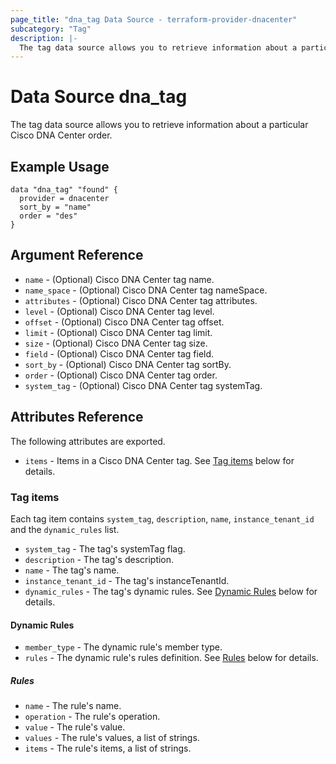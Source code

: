 ```yaml
---
page_title: "dna_tag Data Source - terraform-provider-dnacenter"
subcategory: "Tag"
description: |-
  The tag data source allows you to retrieve information about a particular Cisco DNA Center tag.
---
```


# Data Source dna_tag

The tag data source allows you to retrieve information about a particular Cisco DNA Center order.

## Example Usage

```hcl
data "dna_tag" "found" {
  provider = dnacenter
  sort_by = "name"
  order = "des"
}
```

## Argument Reference

- `name` - (Optional) Cisco DNA Center tag name.
- `name_space` - (Optional) Cisco DNA Center tag nameSpace.
- `attributes` - (Optional) Cisco DNA Center tag attributes.
- `level` - (Optional) Cisco DNA Center tag level.
- `offset` - (Optional) Cisco DNA Center tag offset.
- `limit` - (Optional) Cisco DNA Center tag limit.
- `size` - (Optional) Cisco DNA Center tag size.
- `field` - (Optional) Cisco DNA Center tag field.
- `sort_by` - (Optional) Cisco DNA Center tag sortBy.
- `order` - (Optional) Cisco DNA Center tag order.
- `system_tag` - (Optional) Cisco DNA Center tag systemTag.

## Attributes Reference

The following attributes are exported.

- `items` - Items in a Cisco DNA Center tag. See [Tag items](#tag-items) below for details.

### Tag items

Each tag item contains `system_tag`, `description`, `name`, `instance_tenant_id` and the `dynamic_rules` list.

- `system_tag` - The tag's systemTag flag.
- `description` - The tag's description.
- `name` - The tag's name.
- `instance_tenant_id` - The tag's instanceTenantId.
- `dynamic_rules` - The tag's dynamic rules. See [Dynamic Rules](#dynamic-rules) below for details.

#### Dynamic Rules

- `member_type` - The dynamic rule's member type.
- `rules` - The dynamic rule's rules definition. See [Rules](#rules) below for details.

##### Rules

- `name` - The rule's name.
- `operation` - The rule's operation.
- `value` - The rule's value.
- `values` - The rule's values, a list of strings.
- `items` - The rule's items, a list of strings.
